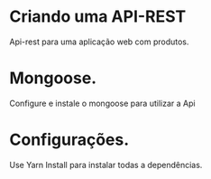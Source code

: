 # Criando uma API-REST

Api-rest para uma aplicação web com produtos.


# Mongoose.

Configure e instale o mongoose para utilizar a Api


# Configurações.

Use Yarn Install para instalar todas a dependências.